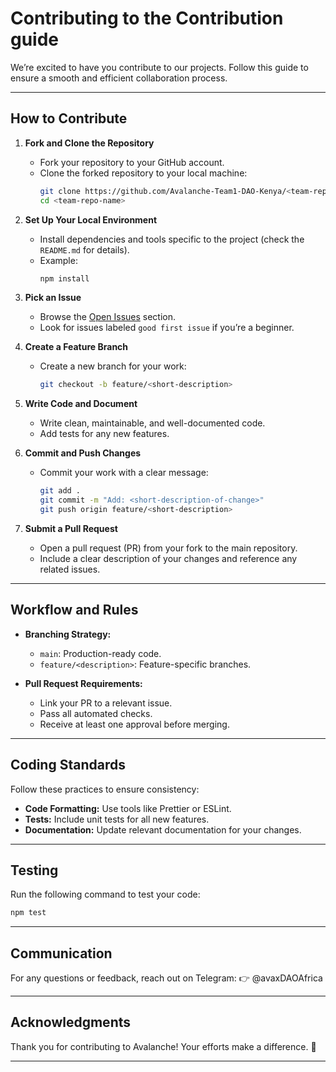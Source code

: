 # Contributing to the Contribution guide

 We’re excited to have you contribute to our projects. Follow this guide to ensure a smooth and efficient collaboration process.

---

## **How to Contribute**

1. **Fork and Clone the Repository**
   - Fork your  repository to your GitHub account.
   - Clone the forked repository to your local machine:
     ```bash
     git clone https://github.com/Avalanche-Team1-DAO-Kenya/<team-repo-name>.git
     cd <team-repo-name>
     ```

2. **Set Up Your Local Environment**
   - Install dependencies and tools specific to the project (check the `README.md` for details).
   - Example:
     ```bash
     npm install
     ```

3. **Pick an Issue**
   - Browse the [Open Issues](https://github.com/Avalanche-Team1-DAO-Kenya/<team-repo-name>/issues) section.
   - Look for issues labeled `good first issue` if you’re a beginner.

4. **Create a Feature Branch**
   - Create a new branch for your work:
     ```bash
     git checkout -b feature/<short-description>
     ```

5. **Write Code and Document**
   - Write clean, maintainable, and well-documented code.
   - Add tests for any new features.

6. **Commit and Push Changes**
   - Commit your work with a clear message:
     ```bash
     git add .
     git commit -m "Add: <short-description-of-change>"
     git push origin feature/<short-description>
     ```

7. **Submit a Pull Request**
   - Open a pull request (PR) from your fork to the main repository.
   - Include a clear description of your changes and reference any related issues.

---

## **Workflow and Rules**

- **Branching Strategy:**
  - `main`: Production-ready code.
  - `feature/<description>`: Feature-specific branches.

- **Pull Request Requirements:**
  - Link your PR to a relevant issue.
  - Pass all automated checks.
  - Receive at least one approval before merging.

---

## **Coding Standards**

Follow these practices to ensure consistency:
- **Code Formatting:** Use tools like Prettier or ESLint.
- **Tests:** Include unit tests for all new features.
- **Documentation:** Update relevant documentation for your changes.

---

## **Testing**

Run the following command to test your code:
```bash
npm test
```

---

## **Communication**

For any questions or feedback, reach out on Telegram:
👉 @avaxDAOAfrica

---

## **Acknowledgments**

Thank you for contributing to Avalanche! Your efforts make a difference. 🚀

---
